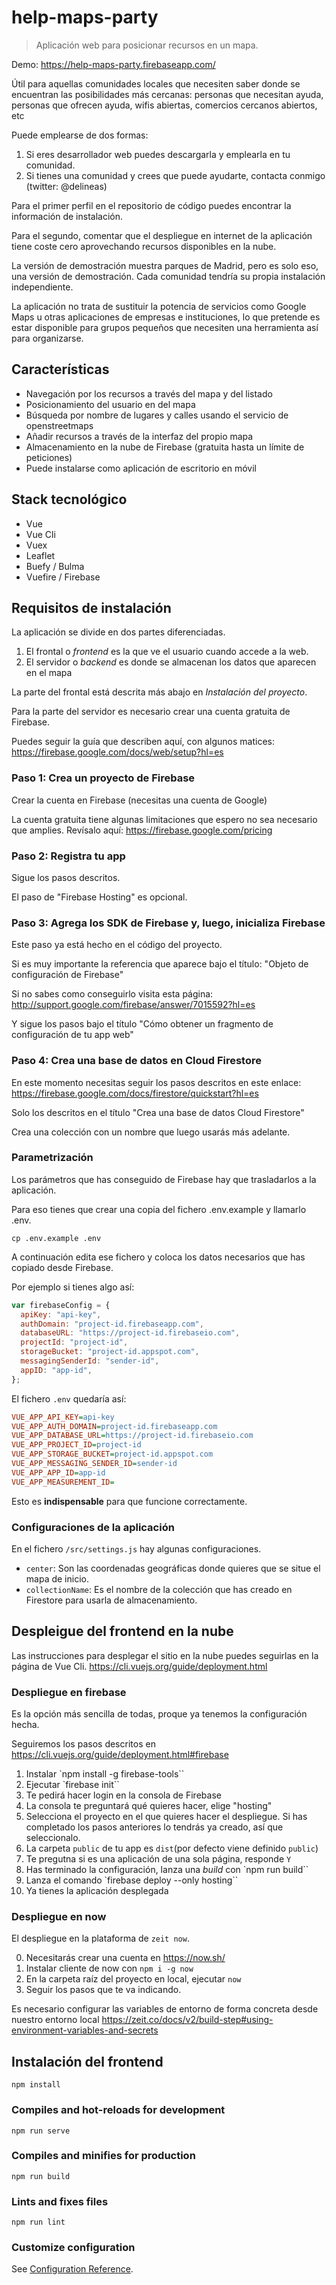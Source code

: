 # help-maps-party

> Aplicación web para posicionar recursos en un mapa.

Demo: https://help-maps-party.firebaseapp.com/

Útil para aquellas comunidades locales que necesiten saber donde se encuentran las posibilidades más cercanas: personas que necesitan ayuda, personas que ofrecen ayuda, wifis abiertas, comercios cercanos abiertos, etc


Puede emplearse de dos formas:

1. Si eres desarrollador web puedes descargarla y emplearla en tu comunidad.
2. Si tienes una comunidad y crees que puede ayudarte, contacta conmigo (twitter: @delineas)

Para el primer perfil en el repositorio de código puedes encontrar la información de instalación.

Para el segundo, comentar que el despliegue en internet de la aplicación tiene coste cero aprovechando recursos disponibles en la nube. 

La versión de demostración muestra parques de Madrid, pero es solo eso, una versión de demostración. Cada comunidad tendría su propia instalación independiente.

La aplicación no trata de sustituir la potencia de servicios como Google Maps u otras aplicaciones de empresas e instituciones, lo que pretende es estar disponible para grupos pequeños que necesiten una herramienta así para organizarse.

## Características

- Navegación por los recursos a través del mapa y del listado 
- Posicionamiento del usuario en del mapa
- Búsqueda por nombre de lugares y calles usando el servicio de openstreetmaps
- Añadir recursos a través de la interfaz del propio mapa
- Almacenamiento en la nube de Firebase (gratuita hasta un límite de peticiones)
- Puede instalarse como aplicación de escritorio en móvil

## Stack tecnológico

- Vue
- Vue Cli
- Vuex
- Leaflet
- Buefy / Bulma
- Vuefire / Firebase

## Requisitos de instalación

La aplicación se divide en dos partes diferenciadas.

1. El frontal o *frontend* es la que ve el usuario cuando accede a la web.
2. El servidor o *backend* es donde se almacenan los datos que aparecen en el mapa

La parte del frontal está descrita más abajo en *Instalación del proyecto*.

Para la parte del servidor es necesario crear una cuenta gratuita de Firebase. 

Puedes seguir la guía que describen aquí, con algunos matices:
https://firebase.google.com/docs/web/setup?hl=es

### Paso 1: Crea un proyecto de Firebase

Crear la cuenta en Firebase (necesitas una cuenta de Google)

La cuenta gratuita tiene algunas limitaciones que espero no sea necesario que amplies. Revísalo aquí: https://firebase.google.com/pricing

### Paso 2: Registra tu app

Sigue los pasos descritos.

El paso de "Firebase Hosting" es opcional.

### Paso 3: Agrega los SDK de Firebase y, luego, inicializa Firebase

Este paso ya está hecho en el código del proyecto.

Si es muy importante la referencia que aparece bajo el título: "Objeto de configuración de Firebase"

Si no sabes como conseguirlo visita esta página:
http://support.google.com/firebase/answer/7015592?hl=es

Y sigue los pasos bajo el título "Cómo obtener un fragmento de configuración de tu app web"

### Paso 4: Crea una base de datos en Cloud Firestore

En este momento necesitas seguir los pasos descritos en este enlace:
https://firebase.google.com/docs/firestore/quickstart?hl=es

Solo los descritos en el título "Crea una base de datos Cloud Firestore"

Crea una colección con un nombre que luego usarás más adelante.

### Parametrización

Los parámetros que has conseguido de Firebase hay que trasladarlos a la aplicación.

Para eso tienes que crear una copia del fichero .env.example y llamarlo .env.

```
cp .env.example .env
```

A continuación edita ese fichero y coloca los datos necesarios que has copiado desde Firebase.

Por ejemplo si tienes algo así:

```javascript
var firebaseConfig = {
  apiKey: "api-key",
  authDomain: "project-id.firebaseapp.com",
  databaseURL: "https://project-id.firebaseio.com",
  projectId: "project-id",
  storageBucket: "project-id.appspot.com",
  messagingSenderId: "sender-id",
  appID: "app-id",
};
```

El fichero `.env` quedaría así:
```ini
VUE_APP_API_KEY=api-key
VUE_APP_AUTH_DOMAIN=project-id.firebaseapp.com
VUE_APP_DATABASE_URL=https://project-id.firebaseio.com
VUE_APP_PROJECT_ID=project-id
VUE_APP_STORAGE_BUCKET=project-id.appspot.com
VUE_APP_MESSAGING_SENDER_ID=sender-id
VUE_APP_APP_ID=app-id
VUE_APP_MEASUREMENT_ID=
```

Esto es **indispensable** para que funcione correctamente.


### Configuraciones de la aplicación

En el fichero `/src/settings.js` hay algunas configuraciones.

- `center`: Son las coordenadas geográficas donde quieres que se situe el mapa de inicio.
- `collectionName`: Es el nombre de la colección que has creado en Firestore para usarla de almacenamiento.

## Despleigue del frontend en la nube

Las instrucciones para desplegar el sitio en la nube puedes seguirlas en la página de Vue Cli.
https://cli.vuejs.org/guide/deployment.html

### Despliegue en firebase

Es la opción más sencilla de todas, proque ya tenemos la configuración hecha.

Seguiremos los pasos descritos en https://cli.vuejs.org/guide/deployment.html#firebase

1. Instalar `npm install -g firebase-tools``
2. Ejecutar `firebase init``
3. Te pedirá hacer login en la consola de Firebase
4. La consola te preguntará qué quieres hacer, elige "hosting"
5. Selecciona el proyecto en el que quieres hacer el despliegue. Si has completado los pasos anteriores lo tendrás ya creado, así que seleccionalo.
6. La carpeta `public` de tu app es `dist`(por defecto viene definido `public`)
7. Te pregutna si es una aplicación de una sola página, responde `Y`
8. Has terminado la configuración, lanza una *build*  con `npm run build``
9. Lanza el comando `firebase deploy --only hosting``
10. Ya tienes la aplicación desplegada

### Despliegue en now

El despliegue en la plataforma de `zeit now`.

0. Necesitarás crear una cuenta en https://now.sh/
1. Instalar cliente de now con `npm i -g now`
2. En la carpeta raíz del proyecto en local, ejecutar `now` 
3. Seguir los pasos que te va indicando.

Es necesario configurar las variables de entorno de forma concreta desde nuestro entorno local
https://zeit.co/docs/v2/build-step#using-environment-variables-and-secrets

## Instalación del frontend
```
npm install
```

### Compiles and hot-reloads for development
```
npm run serve
```

### Compiles and minifies for production
```
npm run build
```

### Lints and fixes files
```
npm run lint
```

### Customize configuration
See [Configuration Reference](https://cli.vuejs.org/config/).
